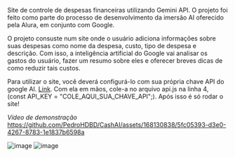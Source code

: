 Site de controle de despesas financeiras utilizando Gemini API. O projeto foi feito como parte do processo de desenvolvimento da imersão AI oferecido pela Alura, em conjunto com Google.

O projeto consuste num site onde o usuário adiciona informações sobre suas despesas como nome da despesa, custo, tipo de despesa e descrição. Com isso, a inteligência artificial do Google vai analisar os gastos do usuário, fazer um resumo sobre eles e oferecer breves dicas de como reduzir tais custos. 

Para utilizar o site, você deverá configurá-lo com sua própria chave API do google AI. [Link](https://aistudio.google.com/app/apikey).
Com ela em mãos, cole-a no arquivo api.js na linha 4, (const API_KEY = "COLE_AQUI_SUA_CHAVE_API";).
Após isso é só rodar o site!

 *Vídeo de demonstração*
https://github.com/PedroHDBD/CashAI/assets/168130838/5fc05393-d3e0-4267-8783-1e1837b6598a


![image](https://github.com/PedroHDBD/CashAI/assets/168130838/daa67bb7-5742-41d1-baca-a9b79959ed9c)
![image](https://github.com/PedroHDBD/CashAI/assets/168130838/0dab0caf-3c73-4a53-8eff-7d6123142fa4)


